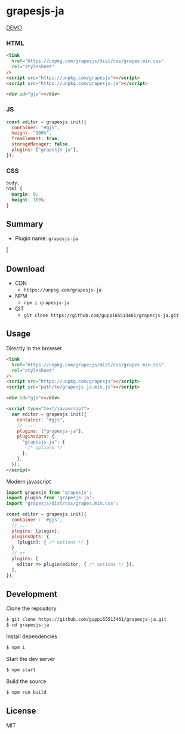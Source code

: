 # grapesjs-ja

[DEMO](https://codepen.io/guppi-tw/pen/mdovdmx)

### HTML

```html
<link
  href="https://unpkg.com/grapesjs/dist/css/grapes.min.css"
  rel="stylesheet"
/>
<script src="https://unpkg.com/grapesjs"></script>
<script src="https://unpkg.com/grapesjs-ja"></script>

<div id="gjs"></div>
```

### JS

```js
const editor = grapesjs.init({
  container: "#gjs",
  height: "100%",
  fromElement: true,
  storageManager: false,
  plugins: ["grapesjs-ja"],
});
```

### CSS

```css
body,
html {
  margin: 0;
  height: 100%;
}
```

## Summary

- Plugin name: `grapesjs-ja`
<!-- - Components
  - `component-id-1`
  - `component-id-2`
  - ...
- Blocks
  - `block-id-1`
  - `block-id-2`
  - ... -->
  <!--

## Options

| Option    | Description        | Default         |
| --------- | ------------------ | --------------- | --- |
| `option1` | Description option | `default value` | --> |

## Download

- CDN
  - `https://unpkg.com/grapesjs-ja`
- NPM
  - `npm i grapesjs-ja`
- GIT
  - `git clone https://github.com/guppi65513461/grapesjs-ja.git`

## Usage

Directly in the browser

```html
<link
  href="https://unpkg.com/grapesjs/dist/css/grapes.min.css"
  rel="stylesheet"
/>
<script src="https://unpkg.com/grapesjs"></script>
<script src="path/to/grapesjs-ja.min.js"></script>

<div id="gjs"></div>

<script type="text/javascript">
  var editor = grapesjs.init({
    container: "#gjs",
    // ...
    plugins: ["grapesjs-ja"],
    pluginsOpts: {
      "grapesjs-ja": {
        /* options */
      },
    },
  });
</script>
```

Modern javascript

```js
import grapesjs from 'grapesjs';
import plugin from 'grapesjs-ja';
import 'grapesjs/dist/css/grapes.min.css';

const editor = grapesjs.init({
  container : '#gjs',
  // ...
  plugins: [plugin],
  pluginsOpts: {
    [plugin]: { /* options */ }
  }
  // or
  plugins: [
    editor => plugin(editor, { /* options */ }),
  ],
});
```

## Development

Clone the repository

```sh
$ git clone https://github.com/guppi65513461/grapesjs-ja.git
$ cd grapesjs-ja
```

Install dependencies

```sh
$ npm i
```

Start the dev server

```sh
$ npm start
```

Build the source

```sh
$ npm run build
```

## License

MIT
